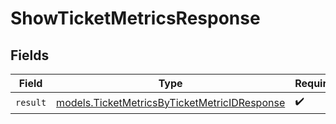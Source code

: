 # ShowTicketMetricsResponse


## Fields

| Field                                                                                              | Type                                                                                               | Required                                                                                           | Description                                                                                        |
| -------------------------------------------------------------------------------------------------- | -------------------------------------------------------------------------------------------------- | -------------------------------------------------------------------------------------------------- | -------------------------------------------------------------------------------------------------- |
| `result`                                                                                           | [models.TicketMetricsByTicketMetricIDResponse](../models/ticketmetricsbyticketmetricidresponse.md) | :heavy_check_mark:                                                                                 | N/A                                                                                                |